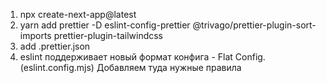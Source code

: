 1. npx create-next-app@latest
2. yarn add prettier -D eslint-config-prettier @trivago/prettier-plugin-sort-imports prettier-plugin-tailwindcss
3. add .prettier.json
4. eslint поддерживает новый формат конфига - Flat Config. (eslint.config.mjs)
    Добавляем туда нужные правила
